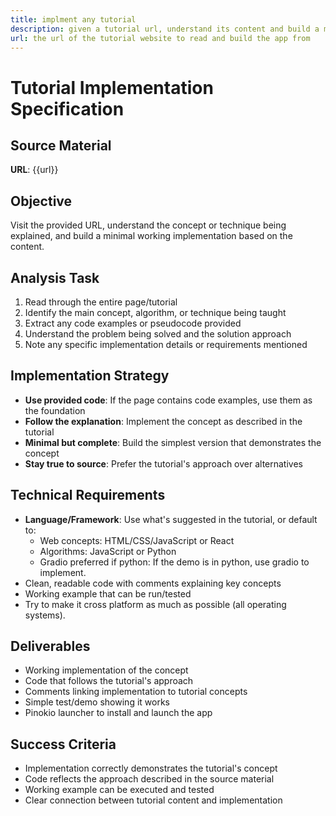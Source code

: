 ```yaml
---
title: implment any tutorial
description: given a tutorial url, understand its content and build a minimal app that works.
url: the url of the tutorial website to read and build the app from
---
```


# Tutorial Implementation Specification

## Source Material
**URL**: {{url}}

## Objective
Visit the provided URL, understand the concept or technique being explained, and build a minimal working implementation based on the content.

## Analysis Task
1. Read through the entire page/tutorial
2. Identify the main concept, algorithm, or technique being taught
3. Extract any code examples or pseudocode provided
4. Understand the problem being solved and the solution approach
5. Note any specific implementation details or requirements mentioned

## Implementation Strategy
- **Use provided code**: If the page contains code examples, use them as the foundation
- **Follow the explanation**: Implement the concept as described in the tutorial
- **Minimal but complete**: Build the simplest version that demonstrates the concept
- **Stay true to source**: Prefer the tutorial's approach over alternatives

## Technical Requirements
- **Language/Framework**: Use what's suggested in the tutorial, or default to:
  - Web concepts: HTML/CSS/JavaScript or React
  - Algorithms: JavaScript or Python
  - Gradio preferred if python: If the demo is in python, use gradio to implement.
- Clean, readable code with comments explaining key concepts
- Working example that can be run/tested
- Try to make it cross platform as much as possible (all operating systems).

## Deliverables
- Working implementation of the concept
- Code that follows the tutorial's approach
- Comments linking implementation to tutorial concepts
- Simple test/demo showing it works
- Pinokio launcher to install and launch the app

## Success Criteria
- Implementation correctly demonstrates the tutorial's concept
- Code reflects the approach described in the source material
- Working example can be executed and tested
- Clear connection between tutorial content and implementation
